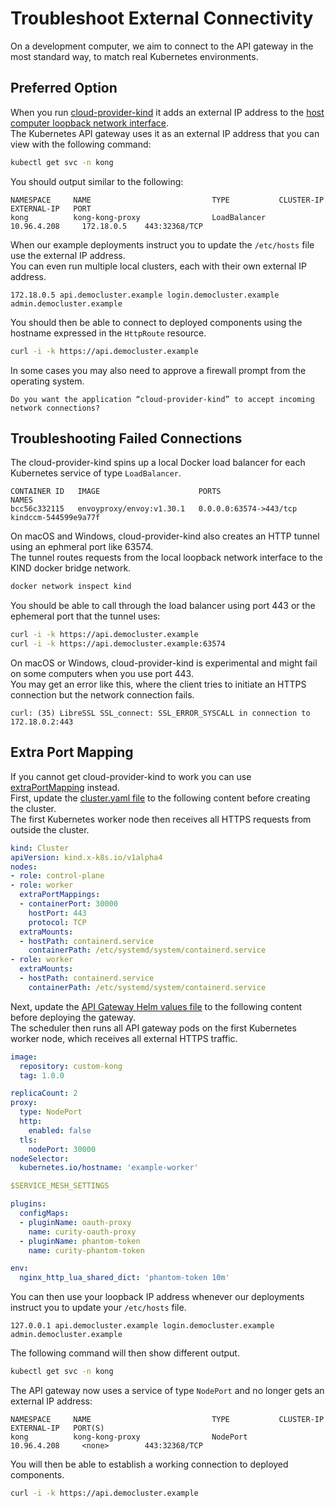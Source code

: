 # Troubleshoot External Connectivity

On a development computer, we aim to connect to the API gateway in the most standard way, to match real Kubernetes environments.

## Preferred Option

When you run [cloud-provider-kind](https://github.com/kubernetes-sigs/cloud-provider-kind) it adds an external IP address to the [host computer loopback network interface](https://github.com/kubernetes-sigs/cloud-provider-kind/blob/main/pkg/loadbalancer/address_darwin.go).\
The Kubernetes API gateway uses it as an external IP address that you can view with the following command:

```bash
kubectl get svc -n kong
```

You should output similar to the following:

```text
NAMESPACE     NAME                           TYPE           CLUSTER-IP      EXTERNAL-IP   PORT
kong          kong-kong-proxy                LoadBalancer   10.96.4.208     172.18.0.5    443:32368/TCP
```

When our example deployments instruct you to update the `/etc/hosts` file use the external IP address.\
You can even run multiple local clusters, each with their own external IP address. 

```text
172.18.0.5 api.democluster.example login.democluster.example admin.democluster.example
```

You should then be able to connect to deployed components using the hostname expressed in the `HttpRoute` resource.

```bash
curl -i -k https://api.democluster.example
```

In some cases you may also need to approve a firewall prompt from the operating system.

```text
Do you want the application “cloud-provider-kind” to accept incoming network connections?
```

## Troubleshooting Failed Connections

The cloud-provider-kind spins up a local Docker load balancer for each Kubernetes service of type `LoadBalancer`.

```text
CONTAINER ID   IMAGE                      PORTS                     NAMES
bcc56c332115   envoyproxy/envoy:v1.30.1   0.0.0.0:63574->443/tcp    kindccm-544599e9a77f
```

On macOS and Windows, cloud-provider-kind also creates an HTTP tunnel using an ephmeral port like 63574.\
The tunnel routes requests from the local loopback network interface to the KIND docker bridge network.

```bash
docker network inspect kind
```

You should be able to call through the load balancer using port 443 or the ephemeral port that the tunnel uses:

```bash
curl -i -k https://api.democluster.example
curl -i -k https://api.democluster.example:63574
```

On macOS or Windows, cloud-provider-kind is experimental and might fail on some computers when you use port 443.\
You may get an error like this, where the client tries to initiate an HTTPS connection but the network connection fails.

```text
curl: (35) LibreSSL SSL_connect: SSL_ERROR_SYSCALL in connection to 172.18.0.2:443 
```

## Extra Port Mapping

If you cannot get cloud-provider-kind to work you can use [extraPortMapping](https://kind.sigs.k8s.io/docs/user/ingress/#option-2-extraportmapping) instead.\
First, update the [cluster.yaml file](../base/cluster.yaml) to the following content before creating the cluster.\
The first Kubernetes worker node then receives all HTTPS requests from outside the cluster.

```yaml
kind: Cluster
apiVersion: kind.x-k8s.io/v1alpha4
nodes:
- role: control-plane
- role: worker
  extraPortMappings:
  - containerPort: 30000
    hostPort: 443
    protocol: TCP
  extraMounts:
  - hostPath: containerd.service
    containerPath: /etc/systemd/system/containerd.service
- role: worker
  extraMounts:
  - hostPath: containerd.service
    containerPath: /etc/systemd/system/containerd.service
```

Next, update the [API Gateway Helm values file](../apigateway/helm-values-template.yaml) to the following content before deploying the gateway.\
The scheduler then runs all API gateway pods on the first Kubernetes worker node, which receives all external HTTPS traffic.

```yaml
image:
  repository: custom-kong
  tag: 1.0.0

replicaCount: 2
proxy:
  type: NodePort
  http:
    enabled: false
  tls:
    nodePort: 30000
nodeSelector:
  kubernetes.io/hostname: 'example-worker'

$SERVICE_MESH_SETTINGS

plugins:
  configMaps:
  - pluginName: oauth-proxy
    name: curity-oauth-proxy
  - pluginName: phantom-token
    name: curity-phantom-token

env:
  nginx_http_lua_shared_dict: 'phantom-token 10m'
```

You can then use your loopback IP address whenever our deployments instruct you to update your `/etc/hosts` file.

```text
127.0.0.1 api.democluster.example login.democluster.example admin.democluster.example
```

The following command will then show different output.

```bash
kubectl get svc -n kong
```

The API gateway now uses a service of type `NodePort` and no longer gets an external IP address:

```text
NAMESPACE     NAME                           TYPE           CLUSTER-IP      EXTERNAL-IP   PORT(S)
kong          kong-kong-proxy                NodePort       10.96.4.208     <none>        443:32368/TCP
```

You will then be able to establish a working connection to deployed components.

```bash
curl -i -k https://api.democluster.example
```
